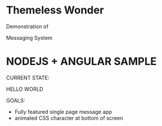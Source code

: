 # Themeless Wonder

Demonstration of

Messaging System

# NODEJS + ANGULAR SAMPLE

CURRENT STATE:

HELLO WORLD

GOALS:

* Fully featured single page message app
* animated CSS character at bottom of screen
